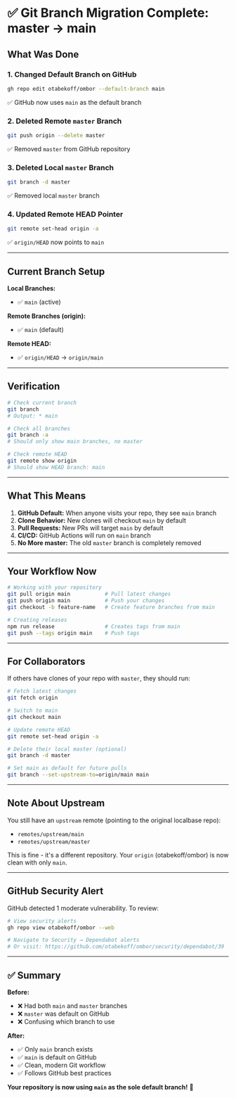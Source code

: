 # ✅ Git Branch Migration Complete: master → main

## What Was Done

### 1. Changed Default Branch on GitHub
```bash
gh repo edit otabekoff/ombor --default-branch main
```
✅ GitHub now uses `main` as the default branch

### 2. Deleted Remote `master` Branch
```bash
git push origin --delete master
```
✅ Removed `master` from GitHub repository

### 3. Deleted Local `master` Branch
```bash
git branch -d master
```
✅ Removed local `master` branch

### 4. Updated Remote HEAD Pointer
```bash
git remote set-head origin -a
```
✅ `origin/HEAD` now points to `main`

---

## Current Branch Setup

**Local Branches:**
- ✅ `main` (active)

**Remote Branches (origin):**
- ✅ `main` (default)

**Remote HEAD:**
- ✅ `origin/HEAD` → `origin/main`

---

## Verification

```bash
# Check current branch
git branch
# Output: * main

# Check all branches
git branch -a
# Should only show main branches, no master

# Check remote HEAD
git remote show origin
# Should show HEAD branch: main
```

---

## What This Means

1. **GitHub Default:** When anyone visits your repo, they see `main` branch
2. **Clone Behavior:** New clones will checkout `main` by default
3. **Pull Requests:** New PRs will target `main` by default
4. **CI/CD:** GitHub Actions will run on `main` branch
5. **No More master:** The old `master` branch is completely removed

---

## Your Workflow Now

```bash
# Working with your repository
git pull origin main           # Pull latest changes
git push origin main           # Push your changes
git checkout -b feature-name   # Create feature branches from main

# Creating releases
npm run release                # Creates tags from main
git push --tags origin main    # Push tags
```

---

## For Collaborators

If others have clones of your repo with `master`, they should run:

```bash
# Fetch latest changes
git fetch origin

# Switch to main
git checkout main

# Update remote HEAD
git remote set-head origin -a

# Delete their local master (optional)
git branch -d master

# Set main as default for future pulls
git branch --set-upstream-to=origin/main main
```

---

## Note About Upstream

You still have an `upstream` remote (pointing to the original localbase repo):
- `remotes/upstream/main`
- `remotes/upstream/master`

This is fine - it's a different repository. Your `origin` (otabekoff/ombor) is now clean with only `main`.

---

## GitHub Security Alert

GitHub detected 1 moderate vulnerability. To review:
```bash
# View security alerts
gh repo view otabekoff/ombor --web

# Navigate to Security → Dependabot alerts
# Or visit: https://github.com/otabekoff/ombor/security/dependabot/39
```

---

## ✅ Summary

**Before:**
- ❌ Had both `main` and `master` branches
- ❌ `master` was default on GitHub
- ❌ Confusing which branch to use

**After:**
- ✅ Only `main` branch exists
- ✅ `main` is default on GitHub
- ✅ Clean, modern Git workflow
- ✅ Follows GitHub best practices

**Your repository is now using `main` as the sole default branch!** 🎉
